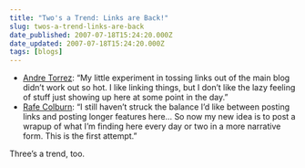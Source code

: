 ```yaml
---
title: "Two's a Trend: Links are Back!"
slug: twos-a-trend-links-are-back
date_published: 2007-07-18T15:24:20.000Z
date_updated: 2007-07-18T15:24:20.000Z
tags: [blogs]
---
```


- [Andre Torrez](http://notes.torrez.org/2007/07/the-return-of-l.html): “My little experiment in tossing links out of the main blog didn’t work out so hot. I like linking things, but I don’t like the lazy feeling of stuff just showing up here at some point in the day.”
- [Rafe Colburn](http://rc3.org/2007/07/yesterdays_link.php): “I still haven’t struck the balance I’d like between posting links and posting longer features here… So now my new idea is to post a wrapup of what I’m finding here every day or two in a more narrative form. This is the first attempt.”

Three’s a trend, too.
